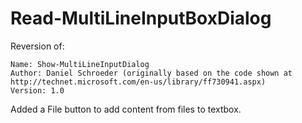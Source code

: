 # Read-MultiLineInputBoxDialog

Reversion of:

    Name: Show-MultiLineInputDialog
    Author: Daniel Schroeder (originally based on the code shown at http://technet.microsoft.com/en-us/library/ff730941.aspx)
    Version: 1.0

Added a File button to add content from files to textbox.
